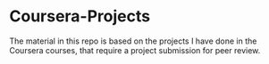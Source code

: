 # Coursera-Projects

The material in this repo is based on the projects I have done in the Coursera courses,
that require a project submission for peer review.
